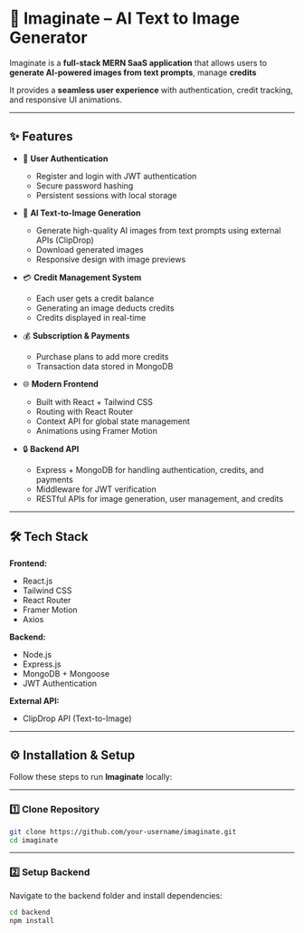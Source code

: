 # 📸 Imaginate – AI Text to Image Generator

Imaginate is a **full-stack MERN SaaS application** that allows users to **generate AI-powered images from text prompts**, manage **credits**

 <!-- and purchase additional plans using **Razorpay**.   -->

It provides a **seamless user experience** with authentication, credit tracking, and responsive UI animations.

---

## ✨ Features

- 🔑 **User Authentication**

  - Register and login with JWT authentication
  - Secure password hashing
  - Persistent sessions with local storage

- 🎨 **AI Text-to-Image Generation**

  - Generate high-quality AI images from text prompts using external APIs (ClipDrop)
  - Download generated images
  - Responsive design with image previews

- 💳 **Credit Management System**

  - Each user gets a credit balance
  - Generating an image deducts credits
  - Credits displayed in real-time

- 💰 **Subscription & Payments**
  <!-- - Razorpay integration for secure payments   -->

  - Purchase plans to add more credits
  - Transaction data stored in MongoDB

- 🌐 **Modern Frontend**

  - Built with React + Tailwind CSS
  - Routing with React Router
  - Context API for global state management
  - Animations using Framer Motion
  <!-- - Responsive Navbar, Footer, and UI components   -->

- 🔒 **Backend API**
  - Express + MongoDB for handling authentication, credits, and payments
  - Middleware for JWT verification
  - RESTful APIs for image generation, user management, and credits

---

## 🛠️ Tech Stack

**Frontend:**

- React.js
- Tailwind CSS
- React Router
- Framer Motion
- Axios

**Backend:**

- Node.js
- Express.js
- MongoDB + Mongoose
- JWT Authentication
<!-- - Razorpay SDK   -->

**External API:**

- ClipDrop API (Text-to-Image)

---

## ⚙️ Installation & Setup

Follow these steps to run **Imaginate** locally:

---

### 1️⃣ Clone Repository

```bash
git clone https://github.com/your-username/imaginate.git
cd imaginate
```

---

### 2️⃣ Setup Backend

Navigate to the backend folder and install dependencies:

```bash
cd backend
npm install
```

